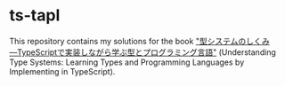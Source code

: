 # ts-tapl

This repository contains my solutions for the book
["型システムのしくみ―TypeScriptで実装しながら学ぶ型とプログラミング言語"](https://www.lambdanote.com/products/type-systems)
(Understanding Type Systems: Learning Types and Programming Languages by
Implementing in TypeScript).
